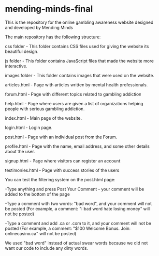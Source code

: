 # mending-minds-final

This is the repository for the online gambling awareness website designed and developed by Mending Minds

The main repository has the following structure:

css folder - This folder contains CSS files used for giving the website its beautiful design.

js folder - This folder contains JavaScript files that made the website more interactive.

images folder - This folder contains images that were used on the website.

articles.html - Page with articles written by mental health professionals.

forum.html - Page with different topics related to gambling addiction

help.html - Page where users are given a list of organizations helping people with serious gambling addiction.

index.html - Main page of the website.

login.html - Login page.

post.html - Page with an individual post from the Forum.

profile.html - Page with the name, email address, and some other details about the user.

signup.html - Page where visitors can register an account

testimonies.html - Page with success stories of the users


You can test the filtering system on the post.html page:

-Type anything and press Post Your Comment - your comment will be added to the bottom of the page

-Type a comment with two words: "bad word", and your comment will not be posted (For example, a comment: "I bad word hate losing money" will not be posted)

-Type a comment and add .ca or .com to it, and your comment will not be posted (For example, a comment: "$100 Welcome Bonus. Join: onlinecasino.ca" will not be posted)


We used "bad word" instead of actual swear words because we did not want our code to include any dirty words.
